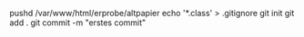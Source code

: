 pushd /var/www/html/erprobe/altpapier
echo '*.class' > .gitignore
git init
git add .
git commit -m "erstes commit"
